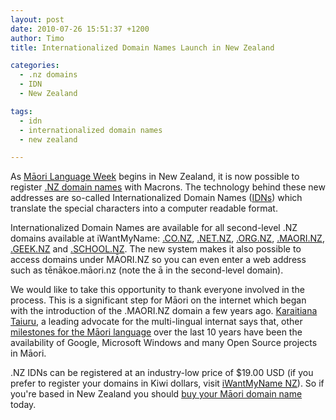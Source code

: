 ```yaml
---
layout: post
date: 2010-07-26 15:51:37 +1200
author: Timo
title: Internationalized Domain Names Launch in New Zealand

categories:
  - .nz domains
  - IDN
  - New Zealand

tags:
  - idn
  - internationalized domain names
  - new zealand

---
```


As [Māori Language Week](http://www.korero.maori.nz/news/mlw) begins in New Zealand, it is now possible to register [.NZ domain names](https://iwantmyname.com/domains/domain-name-registration-list-of-extensions) with Macrons. The technology behind these new addresses are so-called Internationalized Domain Names ([IDNs](http://en.wikipedia.org/wiki/Internationalized_domain_name "Internationalized domain name")) which translate the special characters into a computer readable format.

Internationalized Domain Names are available for all second-level .NZ domains available at iWantMyName: [.CO.NZ](https://iwantmyname.com/domains/co.nz-domain-name-registration-for-new-zealand), [.NET.NZ](https://iwantmyname.com/domains/net.nz-domain-name-registration-for-new-zealand), [.ORG.NZ](https://iwantmyname.com/domains/org.nz-domain-name-registration-for-new-zealand), [.MAORI.NZ](https://iwantmyname.com/domains/maori.nz-domain-name-registration-for-new-zealand), [.GEEK.NZ](https://iwantmyname.com/domains/geek.nz-domain-name-registration-for-new-zealand) and [.SCHOOL.NZ](https://iwantmyname.co.nz/domains/school.nz-domain-name-registration-for-new-zealand). The new system makes it also possible to access domains under MĀORI.NZ so you can even enter a web address such as tēnākoe.māori.nz (note the ā in the second-level domain).

We would like to take this opportunity to thank everyone involved in the process. This is a significant step for Māori on the internet which began with the introduction of the .MAORI.NZ domain a few years ago. [Karaitiana Taiuru](http://www.taiuru.maori.nz), a leading advocate for the multi-lingual internat says that, other [milestones for the Māori language](http://archived.link/http://blog.taiuru.maori.nz/2010/07/decade-of-advocating-for-maori.html) over the last 10 years have been the availability of Google, Microsoft Windows and many Open Source projects in Māori.

.NZ IDNs can be registered at an industry-low price of $19.00 USD (if you prefer to register your domains in Kiwi dollars, visit [iWantMyName NZ](https://iwantmyname.co.nz)). So if you're based in New Zealand you should [buy your Māori domain name](https://iwantmyname.com) today.
